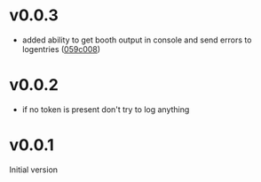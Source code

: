# v0.0.3

* added ability to get booth output in console and send errors to logentries ([059c008](https://github.com/getanewsletter/angular-logentries/commit/059c008))

# v0.0.2

* if no token is present don't try to log anything

# v0.0.1
Initial version
